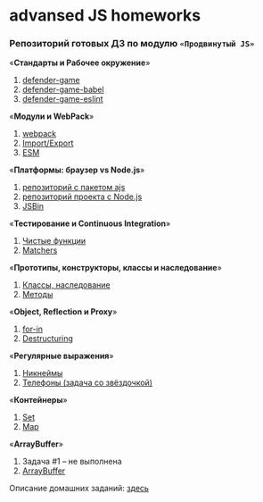 # advansed JS homeworks

### Репозиторий готовых ДЗ по модулю `«Продвинутый JS»`

«**Стандарты и Рабочее окружение**»
1. [defender-game](https://github.com/KoensBerg/advanced-js-homeworks/tree/master/defender-game)
2. [defender-game-babel](https://github.com/KoensBerg/advanced-js-homeworks/tree/master/defender-game-babel)
3. [defender-game-eslint](https://github.com/KoensBerg/advanced-js-homeworks/tree/master/defender-game-eslint)

«**Модули и WebPack**»
1. [webpack](https://github.com/KoensBerg/advanced-js-homeworks/tree/master/webpack)
2. [Import/Export](https://github.com/KoensBerg/advanced-js-homeworks/tree/master/import-export)
3. [ESM](https://github.com/KoensBerg/advanced-js-homeworks/tree/master/ESM)

«**Платформы: браузер vs Node.js**»
1. [репозиторий с пакетом ajs](https://github.com/KoensBerg/ajs)
2. [репозиторий проекта с Node.js](https://github.com/KoensBerg/use-package-ajs-for-node)
3. [JSBin](https://jsbin.com/racakaj/edit?html,console)

«**Тестирование и Continuous Integration**»
1. [Чистые функции](https://github.com/KoensBerg/unit-testing-1__cleaning-function)
2. [Matchers](https://github.com/KoensBerg/unit-testing-2__matchers)

«**Прототипы, конструкторы, классы и наследование**»
1. [Классы, наследование](https://github.com/KoensBerg/ajs-oop-1)
2. [Методы](https://github.com/KoensBerg/ajs-oop-2)

«**Object, Reflection и Proxy**»
1. [for-in](https://github.com/KoensBerg/ajs-advanced-1)
2. [Destructuring](https://github.com/KoensBerg/ajs-advanced-2)

«**Регулярные выражения**»
1. [Никнеймы](https://github.com/KoensBerg/ajs-regex-1)
2. [Телефоны (задача со звёздочкой)](https://github.com/KoensBerg/ajs-regex-2)

«**Контейнеры**»
1. [Set](https://github.com/KoensBerg/ajs-containers-1)
2. [Map](https://github.com/KoensBerg/ajs-containers-2)

«**ArrayBuffer**»
1. Задача #1 – не выполнена
2. [ArrayBuffer](https://github.com/KoensBerg/ajs-ArrayBuffer-2)

Описание домашних заданий: [здесь](https://github.com/KoensBerg/ajs-homeworks-descriptions/tree/ajs8)